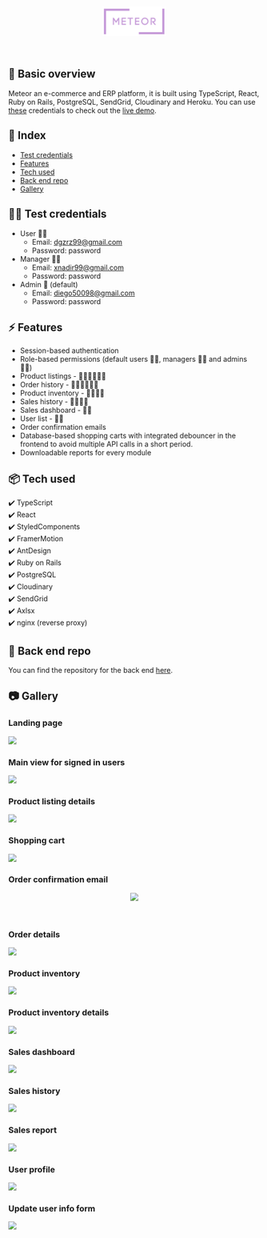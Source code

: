 <br>
<br>
<p align="center"><img width=25% src="https://github.com/rmzNadir/meteor-front/blob/main/src/assets/images/meteor.png"></p>
<br>

## :memo: Basic overview
Meteor an e-commerce and ERP platform, it is built using TypeScript, React, Ruby on Rails, PostgreSQL, SendGrid, Cloudinary and Heroku. You can use [these](#mage_man-test-credentials) credentials to check out the [live demo](https://meteor-erp-app.herokuapp.com/).

## :ledger: Index

- [Test credentials](#mage_man-test-credentials)
- [Features](#zap-features)
- [Tech used](#package-tech-used)
- [Back end repo](#link-back-end-repo)
- [Gallery](#camera-gallery)

## :mage_man: Test credentials

- User 🙍‍♂️
  - Email: dgzrz99@gmail.com
  - Password: password
- Manager 👨‍💼
  - Email: xnadir99@gmail.com
  - Password: password
- Admin 🧙‍ (default)
  - Email: diego50098@gmail.com
  - Password: password

## :zap: Features

- Session-based authentication
- Role-based permissions (default users 🙍‍♂️, managers 👨‍💼  and admins 🧙‍♂️)
- Product listings - 🙍‍♂️👨‍💼🧙‍♂️
- Order history - 🙍‍♂️👨‍💼🧙‍♂️
- Product inventory - 👨‍💼🧙‍♂️
- Sales history - 👨‍💼🧙‍♂️
- Sales dashboard - 🧙‍♂️
- User list - 🧙‍♂️
- Order confirmation emails
- Database-based shopping carts with integrated debouncer in the frontend to avoid multiple API calls in a short period.
- Downloadable reports for every module


##  :package: Tech used
✔️ TypeScript <br>
✔️ React <br>
✔️ StyledComponents <br>
✔️ FramerMotion <br>
✔️ AntDesign <br>
✔️ Ruby on Rails <br>
✔️ PostgreSQL <br>
✔️ Cloudinary <br>
✔️ SendGrid <br>
✔️ Axlsx <br>
✔️ nginx (reverse proxy) <br>

## :link: Back end repo

You can find the repository for the back end [here](https://github.com/rmzNadir/meteor-back).

##  :camera: Gallery

### Landing page
<img src="https://lh3.googleusercontent.com/fife/AAWUweVuW2ypYSyOylZQFya-PGA4KuQDhcWfmP6QKj8S8w2YOCzitZL4CSMmhLrFNh320ZN5E6G-UuwJT0m0dcAgf0HSiR2PWS3UcPrn__w9aARK6nanYrk0LbS5MZ6mG6M-d89hE6yAGLBQ_RIFaje5sfr8QqPR32V0XYhwRGQUNkPsodbglACnuQJpKP-mOIB6WKpE3zk86FU405DKr4wftXS_rZXT59Xe1ju5RV0JgRZ5DvqRMmd7eEtNphvSE4sVgYXchDJ_QX73_z8ovZIriuHVyajVVw8A8wvV6vZ9eo7a4mjT14vp7hPIN4ZgzmsU-WbYitZWkHHEmzOcXj8NPkKml90R4Vg0MMngBImHGK9eBcwwf4q1YI1MP_4lXRmBBK86kJRLAgYZHzva_FLxQ_i5J-Yw3lCwFM5kgbwJKY0kB7kcsJMjLdc5dyQAuNxxrKBHmGBFH9pfdbvqeFJ6s_YfgGG2RAS8m0K_UToGe9HPfXiHkSqpDeZVQ8aRs8pHlbe0-DYuorX678avTNI2xNeaX35JZjPbKhXC0CV95cRL1zUkmyHwdV1GwObVGDab7Ei7xOI9hV1U6ePfBv_rnmmWEB3apTsUHgoLptD6gij3nqPdj-MRN-uTIYuXY-j2cWEIgjZ4hdc_k4oERbjzehMIzQYgsh-OkNTKkzt7rWv3eYQ3v8uMLWNzX0FGe7QKf-vvb6Yl2bOeQWswe8o3ShSijim5fPolJMM=w1776-h1297-ft">
<br>

### Main view for signed in users
<img src="https://lh3.googleusercontent.com/fife/AAWUweVsnqC1yBYX3PxCm0XLitPmCsfyNfV0bAplQswLGX_4aKKfyMrHhDF0rMGb8t2pk3odFkYA22JZBDoxzj6qcJRO-7_P1XuKi6itMLSwr1XaZUuSj_FEmvlguIZaERNl7YhpskVNdTfs8fzASaazjzyEM8iP3pVbOOFJrT7QezI2mmhrMU0DgxZKVQdhWLGzh0SOR8K3D8WWYZkpehzKCOsIXqy4o5lXLmAaDOpVI2-DK9-fYaBTCasdYp5U5-bhdXHCJ6rGGS4aPOfbpR0eaDqH6oAoT8LfZe-_Ue_jQiSCoiNSXV_GUYEkuTJt5oHKmQcDbhMsGQL8rAyl10RLTZ6WbzuB3RDeM-R--2d0IsJb6QLloc5ibq7vp4QwYvYv-T1Jg0100q9yfuWvA-JYU4DPsLu41Uc33n5mq28ni17VpP5CBTno5IpmeJSAY3WivvoEd4363yKrEof6E9SXCIlsWXbnOY7eAYyUmosBIriMvuu4J_OzBOPFcYyiLGpUp_II21fxsiOxTqaoDDaZrifau087i6ioqs837JQqRBMbczE9vX2oBk_KzkS6JkFRPxeynwSRKAwKKSIzXKCxXjPixsjUAc43wPcATsRHLyOuUPTodiTGdnRTTE6Z1EO3vZ3SWG5SGdTc1jTg96k-zpp_7P0Yn5ry0SMLwTFC4PaZNVQxI9TgVQeruPjdEnFcIuRIZSHNgSvMm5sie9o_JUW_ISMGw189CfE=w1776-h1297-ft">
<br>

### Product listing details
<img src="https://lh3.googleusercontent.com/fife/AAWUweWSFEcjMJg6SdxkCNm3tyZlhJRuLEEQJAKVQRTjtoY-m1-J6afsXpSpm9beKqjk0xurz5ds3zGC4I2gMXTAWdvcdvFEdJxGHPr2_kIJwg7xS3_n3PblfKSSyVk92US7-ok_isTZ7FdUE9grlAuAUA4_cJv-6b8gB7RgqAkc17W947JfYiqrTAR6GsAJV0EAJNGdBpUQs7gE9MLnFPszAFExB-d2UGMhaASFYDa7JdE7GO22Yq-04gL6FOBAQhx8NG5y7nLO2sAFqwzpn3HACRz-6xooI1OCZMYeI1DR7CX-jLuLRu5FV7KRPkalnyoJql74S_rTAGGPKkmI4yEBzusjjMa9SjS08j4jpSbL3F-MxSV-8VQrU4BQSthx1tYg6KBeONVIznkWeAHLlEdIJ0v1vuVytMnptW04O7Jo5uJAz5GXRAU7jQPRzYrnG4tFSEfYh71Xc7P-wUjdWUf6L58vjaNGU-9gcCNjZvc2VCR3r6FnncdFTVRCUL_5iI0_wEsoLLv1qGCFc1ZbqDrwx8KEWbEppgW5y1P2-3H-dcW2pGCrC-PR60YOwCrOjaWeHLC758uYdnXEN3sLDJJURtEKoR6BKaWpR9e5oabepXf6YBU5Bd9YYS23F4Ye3-KYajI_kIVxEfx46f3uLwLzwlmPU7FKREUAVi6ZNIJVlCMKxZs-P2nZPuyglG89Cfs_jd6XNOswJOpFgmGsO4LWB_ROrOrerjcJRh0=w1776-h1297-ft">
<br>

### Shopping cart
<img src="https://lh3.googleusercontent.com/fife/AAWUweUjAr-H_2DnJec2_Ho7C6QF30knocsSqVmAOQDV6T1hc5wyYgOMT9yUxbnwY3XPmWWS_jG1oQrSoL3C0gTqtvozMRAqffpmZwncuyF3olREzudR4Do_3dNLEmRXu4rSLLMFCclr193MVEMAF3MvKV967h4_MYchMpcGMV8YnRVh9gHtDqYTwCiiT5S_XeoaOfdQGZ6bTMn3wus_sRunNxe0LdmxLkcpkRda4wjeOHXQI-Q7WR5gmbV769yVO_QseKd85AYAy5iIDmgjDMGMxuxBEV91s-nJXzeUBtM8RmznL1FtCSPr_B8qA6wZudNg_VaDy7dskebb5UbPP0acWCc8rrpP-8DlFcQMGN5nCRjLEa8d5YRCktC0FYNq9dtCiTlcmJ0i7UdN195-AcSdSmw9WXuFQxiPrmRFEC-shsZJUB9a0vXcZPmGKMgMGxr8vPfcJ11DkEzau9gf7p633rmClX3-T32lTBc05IdGMIff8uhcZFD5o-AB_Wyqu8gnfGsp3q3ESJVmfpFaqSTAwH0t2fGHZl5w9PkawbvAynadDqJcnfcU-0zo6oIVB2u7eLcLkvSJikK73r2Vmq764aMjZWoEkrhvlBgb8QbVae1dEORSCRFSLt14kjf_wuV_tFuHNgbvXaTWR7MWkOSM6XQv3_ebBj0oLhNhfMy7PSgLqC5jfkgeSV0wshEH9jKlIEVMq5yvQjBTz4WLOTz5r-J7C1bafY2RQpY=w1776-h1297-ft">
<br>

### Order confirmation email
<p align="center">
<img src="https://lh3.googleusercontent.com/fife/AAWUweVdHBaI3RnCqeaEybMXJyw5W_5RmW55PyvsjUOchcLkzSAofJ_U0OQjDjMuhj_7szuJE1AxedGUJZI90xq0EzFfZvuqSpJxrmGnNjLeiKdl0Z7o1ObX2eXqhkBbNi3xT_LxUn0ureryTAgeBPcAXLz3R94oYBmyBG9L03DfeAIyOtgkJ-uFMQ1oUc5GdfaT9Uyel5jlpSQJHuOWsgTfgDPtFrckbmoGumrCPaXJlvGlmAbbBc__7OoqJ5nyTPMfGtAKl7BlwfYloCs0LiH9KhWmOyzVQSvynw6nJfw7PPlQhX3R8xZ4CeUgHJl4hutxCbT-lQXh1UqPnrCzMu78TDLUfk3deZOkDHiaDvHbkDbK5mB9lqZu9U_q-1QThgknyepqBVwz0KCXWGr2Mxw-iR4cYdGVNIFQPBlhzgVwSghGCK1d9zCaZrDa6Mls56yNwV0j1y9A1Levyyp4-6vG3a4CDWJ4vWNd6cPnlSmiHrgAN0Ex-HcOElrwMazbEuRPGQ7zBCVCP1MTxY_MvGK3a6MsaV_T4TAcJgIWjQlbP6SBfWVO19tx0-fUrcxps9BJFyAMJBCefW0qYyvybTWXW4UhYz8Q-rKY0RZwDW_jfINVFG70flsvF_2VkYuymtHnUSyCfSbwSvEMZYshJdm2h7v922161tHBaQHZiu99HP1EZHda7D4EbA5EPG-MfEeNEeRxZSDFD8jQpz-w66YatYf6HlHenIaMcps=w1776-h1297-ft">
</p>
<br>

### Order details
<img src="https://lh3.googleusercontent.com/fife/AAWUweUupERv8Y8Y7NGImoJcs5AU2pmjVtVo87gRLbH9wt-GTT7BX06KZp23fqc04l-NO3SvGaIZyorQFyQtmDQfou0SXuPHDj4eIAytVicOHQV5uk_ek5C3yDn7DyJhKbpTswtHJhOH8C2f4pg_sO_fm7onYSVcyjRBnznbrp8zitXPpbhFeBZjPbfPHc21DiPbp7ImAs3qFgNjUsvFmJjZBPRXD2nFi0NQOWCzVzk3E9GV0OnfaxOHQ0rkIRyrSgiHAzUIqL5lN9aKliMw4qMEZhcNOJM7nVnoHlVrwcqjPbLkfcg1Cc9bkZfcEh1Gtg8_64CVua-oQ7jebG6HUZo9Nd7ErJAGDO68V-xqUvUIlV7Lar15Dwa1m5m0EzWrCeetmjITbOIhEmN9qmsfVPl2UNCyPKQPPti0dTy35beQ8hzxs-TvkjZ3_8XyKEtkU4y7wSSoi37fi_oamKhP4wPphTIhg0TVnuDSVibdGHqDjgTpLneC6WjAl7SU_LF425iHRtEA9gjXYJIWkbmRuQrVB962x5BhjvUjinVZ7L5JxmSrkHpOpxD1gE18LxzV9J1jacrjBonENwEXIf3j3EzI4eLIL69Djys2D8dshaHo7lYOLzpkomWxLGMBJQ9bQyre48-XQgaOx5pU8arEVoxr_2IE1KJI7XPHgFYOdYsPgp5GPz7J5Ys7jpENUpCoARnxRZkE38SMFO0VnPWEiRRE1_oSSqiVESmRoHA=w1776-h1297-ft">
<br>

### Product inventory
<img src="https://lh3.googleusercontent.com/fife/AAWUweWn8sp64mq7f-G9-AYhTgp7ZPTkxd52IhBzc1n5DAsPb-5l8JWwQgYSmXyf5PtHxJOtyW6d_asZSdE39CerQCV9P8LwPAKxPA_zsBUTdecVtI_ahTANodLdd1fnLV5IHjeLLziq0cc0sqgbRIoxo0qb2qAgEAnqKSQAueZggkhGUUyfF_TEwsRIOYeGfq-13o5eKzJBN_h3Im9IRknScEYMh_555rulZvyY-RT26hB5YBdDt3iXZs9cDcOetPYrb4abcT4vyPSnu2uhu5hdniL4FKdOEWJxq1LeT2SZ-g7IZzvBgin_kcHWejHAffaseqfx__4IRENXu7lfwtcGuno3aC82BhJvICyej46rCAu0LmK7Hryv0DW7KpUr_kJ4d4V6avY_4LCj7cko3ED2oaHVZYqF2Z0UVvYQ-JSyy-pgo2pMyIzVsoyVp1wXAMS-mSAVWMqEHhXDF-wmZx8j11Mn2ER8JNRUlVu1V1hcUvfPKnDKL7vVXN5n3cqIjvNlxN5Zbm8Ti7r_-4xcULNiufqN7ZIMeUPuSWmqyiNcHdzwkt42d9kCQjbFwRydQT4Jk3uE6Fq7aFng4ALy5qsJpkSyzOYWMCWH5ry9yS4ZuYoJ4i62Ll3DOwwinVQeMeDqxHuLrIeWx0Onl7h2N0iTcWUzEr4k90AwHAJjU52Z31FHOZFPAkSi_vNfCJgNH4quA56Qo59WZ-sfQMtBYS34OGXFJjRiMLdFaAg=w1776-h1297-ft">
<br>

### Product inventory details
<img src="https://lh3.googleusercontent.com/fife/AAWUweWykfjlvFADWqdYpJj1oClHpw_AwLqfkml3_OymSDxvfQZqrTQunxB4Lk_t-0dqZIm-OfesJVo6WQ_Vkdh9QlEN-9Ds_xrJABlQThMFoaJOLoDKWqq9MRyP-xoFg0x6DmamV1apGs9hx3bYpnEOo8_HzMjtzOM05ZP-Cq7AtHtOnxTly8IOHtqlNSArfyeLBadlBCncvlDW0JXT9MsZm-sX5sVjufMCzTDyoiroB2RUU9RDHitOO6uRwFUC5xuGxUn_J6sKPUsYbAvj6Q-vvvORPMAkBedsIB4CXcf5tfzKE-J9o2QkQIHvDZY5M9xad-2QlQ4YPiOKo-zYgGx_BVYR0EGe9rIRndBaRcFIYHwITFPK7bzoixDDLocQkK5wXUZd_Ri5dS5gaOecVspnauxHPJUdnl_uSm88f01BY5y61dPC0kf6G5Hh7cX0vrIUPoYhCOR2QfSoHdx23ckimhMqE3SlYRSXZWkl2n1Ry9oqLGS6Vx3OhXVTzmDLXGIm_pEixuMf2QN_SQhpvIrITgrVkQMrzFPpIw_cLgHdsIV_iepSrwwT_Mfye44DGqfnMGS09eK1rvfuN5tQ_WwtBJwRo6tVEa5bMG13f7crO2X_3sgY-9UMMKqKbwq6sM73_5i7s2qrSo-gXJH-Uu-EkPwN9MESDsNcoRy67FO6gKs-hZdrJiuCgaUn5nRGox_aFrOkf2ZrjZAjIfAuMnuStV5wfZwp2ygsGu8=w1776-h1297-ft">
<br>

### Sales dashboard
<img src="https://lh3.googleusercontent.com/fife/AAWUweXGHGNXB6nE_lYomTXgazvD-00d_FJijD0mMD1IYasV7aMBOTWJaWBE6U94IoM46J-9UGEXpqLaTH0uDM6T4y3ofLWGBXjdQu8ujjt-HX9TbyOfRJOGP8ZW_XcIO-e7p4o3dk-i4LxHVRVQBNhFj0C-ScbRkg2-UD2UvKTtKbdXdZnoZjCw4iB_hwtOkTMUBS77jbMA2xzBVo2yCRUye9V1BW8RIs_3nAKIbclCVYwD9prwhG_iWwH5JGA83FDcvx5igvq0j7ZxZTB9wT2Pz1np3RtPaUkQT7Zq2F7ar83ps5Cbr-1-E5DZ65OZOLAULT-Y-qEhvYPj4EHuN6W4hG6rPsxQ2EDSSsc2LUMpAQ1b9mJrs5L_bt8zWRadyV5krwv6Z7zU-xJ1-TNQzpT15HdqZcMaDJiVpnWxQQKM1J-dsqgrWHYd9jsdvt7N50sD1WYtGDfsYWKdY6uqmHQGLYuIfUFMgWAHLxopoRk6H1Js6pPKgwHTlCli1ySQSK5bR5N2jPRJq6HHk4ZZ3x7HsxJ4LQVZ2vP31G3EMYd1KocmaLREeAYGg1_ABP-CQM8hgxz2zWDj6cJp46JTJt4MNQT5OGKwuVOWnbQyHZ4Q9bjGU-sXfpFbPyy0szZAIFlzzpO5Ed_8nOmSAZ86z0JO_IZn4Gx2ZV_5RR_w0lsnJyKQMf-YOhJWvPTIvOV5eeuwbMpZJEvaYHBgXGIxuISHqi1OO0EloyNV_0A=w2560-h1297-ft">
<br>

### Sales history
<img src="https://lh3.googleusercontent.com/fife/AAWUweWGaT6M4rmA8am1AK512Z5CqjPqQMxv5tYfGekA8euS6tG6vD-zCeB0JueKMFWkiCbFC7O_56y-mu99PKSgqbVOwSuTtYQ7dZsrB50ezhaxZSQIqkunV4pRMFTD1tjYnt8dB12AUl8lPeqEJ3mlj1VPBRJl9L3BcRJB8v1pEEisbW-QQlQRnw1PUNR4X9sKxoiqmesFO6mHnkKEl86EOevkJVxkl9GScw2OZWSM0uBHBdJh2uW1L7JcmeetpK3AEnoKf0d3KKw7c4ndYzw6yzIQE4AgwjETdsNgjWxIy9aYdVLR-uY763uT6q3EzXQbUXKuzpwXwBu1tiFFZhAS0DECSNpAqoraSlUED2vX9DFcCpUu2lV63l2ll4c7VZLHA6z4hZ2e1NYKkPz_Q6D877V_ENhy5i2VpHO5Eh7qt3sVzanHZkGWYIZNPQJvHXub37aTp8NaN5WyNcoVY5kIRspre5CEaMlQSpjQCChyUM7EkE8UUmYqw2WYNtPpCUlvUIcFeaG3Uu1lm220nGaR4Nl448tYmPCCF9WyJFxqpZN7dFPbvrE6b39UHb-nS7jUx8JH8cK5xR_mx2YxG4xTIDj6wDDxT5VewHjVFe4m80kJ-OtxDG0nfQa2Z9byXS0aLERjSwdXUICUmI9Lgzb1CzUnWv0EBA3zobXSHp_jmzPQDCVVD_gaXYUfFZqT3znejfYOIG3DLSx858Z8cwfB0wVaG1SpfWTJJec=w1776-h1297-ft">
<br>

### Sales report
<img src="https://lh3.googleusercontent.com/fife/AAWUweXjwlQ526tCKrCFNTrVF0TO3o8FEo8Uf0J6mUOEWFWJokUSQ8vztNHFBGnOOWdFoCkFEOllDXeLrWm9ziokRo6QWcq4h7ZxgaYBae_1pETCQ1frfBDoQlUjeVWyg5eP7ruv6uZA7M1TTSKpyv9zqLxav8R8duyvscyBbMX0fPj4nwWsUiRD7ITovCHWxnaO5CpQ7Ydo-1KtqONoInyusu0yqup_-wuAkoX9koMUQ8nflvcYhjxHo29RChqDoVUrdoqxsVRsCRTXQQPJcieIv4qB49v98tOZ_q0tfLgmHheMKOEo0Xe_yTsKGMaLTJKtY36WlemRtbfmDZqjbvScaqCsbE66qzTYjg-5CGrdDc3pvRZyE2TXHBLG5rZQRycOXPYOL9HeDypWtNxB0U0Kp3OjeUl5BP7hN0H-3W8izlphOsKUh9XLW6QcJuW2OE6hn3gilRKuaDG_WDH_Ftk5ZxK9Bbc9QV6Lndy5tAAU78BO1uGDgyvHdV7zf3WkwN-fwQ2k-271JM5GUQoZN9ZFRI3-Vl1CZahSotAx7esN2wfypoKkn0_SOOfQFT8OgOyrPVaV-fseO33E1cFpnIZO-Rh904K0rJR1XXZXiz9HZ8OePh8AoPffYvWtZS-rIrVOyNz-rVea09Oun9_iKT7J8XPnu7MwGIpcwc7CkUNiLRJ4cZNGcVK1oIH3E8JxFnxrsqABj3lVWpoSMH18rQONRhq2_Bd3O3NswC4=w1776-h1297-ft">
<br>

### User profile
<img src="https://lh3.googleusercontent.com/fife/AAWUweVrAFv2GRqocAqb86jIWCj9k5eA8e8gkCTGxzgxJ1ru7QiLgMXHwUfREtJVA3qwqaZccD_kaL8Df9ZB9hfEFtgwK2Uoql46T-MUV88Auf3BgR7tXNn1L2l1H0Gc6BevN_OmLtGj8QMMlC5lKY2uB4rXmabdXgjUJh_Yc0ZT0VkzI5sIvXkH0IvRvipusmNWCOh8RCKsLnhPOiil9_I6NDEkNqgYh4V7p5v1wdygFFYrJblDxJd4IR8l5zT91PMn5-YO0GKX5k2ZRtl43YuQdnzI4aU2sKhHGhu8Q2IQZH3l2t-jsLxV5gtwdvVpuEotRpaShUUuA9o6bCTNgIXpEz-89YFrX5_M4NRtWPW0l1VtbiFuQrdvxZN91j6BqPnZeVI-UJwWs_WIVPaAO5cQXHkXS8MuHm_-arGRhMfRnyBfxFEzFYHVx_jDcheMglMS6_47XxImQ77auYaYagYwfCrTBievdq-P-uaOhyFGhJbpzZLr7sN-zIdtg2NlwPXGEPaoDu6GQB3EKdUrBdRaZCYvW1N_G5FtYyZiL826kqdDYVSb52lMH8tFqtwv790IS4b5yfz7VvPdim6fsd9Q00WDPxSCifDzvQEIQiIW3ro_eAlN-3Pd0MEiTuJuEja-zxGR7T8-VnXNKfmNKeH2V2JB7fROog43xxmqwNR6ApqN3qyLFvupPlyjxCRPUVltTVF6MvQc8Ywq7Ifzr0SIRIQ1YbgRXp0NG3U=w1776-h1297-ft">
<br>

### Update user info form
<img src="https://lh3.googleusercontent.com/fife/AAWUweW0Kv6AaD1Rdn-JdglXLzP2kazituvG_EiPKqALcXix-eCOMX4H76qQtJ77kP8_ivXBcm0dV2nQ9FLaw_amO8eqzgljDjUiexiPRgRv0B1NiM4W_37ufiXY2JngP_B5uWGRRAFLfa5ZL2km1moqYZceHRRhDR_4f6uSOlGMD7LN_qn2hIGvdGr7Cok_LZKSEH0SgNZRN-uX2hfxZ_N13d0YC6Y22ybjS5mUX3Rn8joxSW3PWiga1FeF-UjXzqAOP3TZkfujQeeb64bBqwLizaEYAL8-CVyaARyxGr9oJVRU9XYOoR1TIQymzZdSYXpQnHr_XDG4L8xZafG0GvAB31lZ_Fqrzki2BkL4Swmm6y7oIJHPGL-T1C5oKLjAeaol_HYlRkyk7oXFTQfo8mzVzUIRai9xabLh0Lv1ErSkXq5c08KvqWJd0aaa2mFPGBqSQf1hIZvfuHpslcrVqCtqP2iYbaR0lfH_MCmrKRhzFjSuU-a_udNYXoRe8jGlK69urUthxBkbunvte3Pq---k5G5vt3zONGBVngFycgNMJ1VbVWkDP__y9FpFnenBknKExrSGoOcnLpXjbMHaNSMV-DY_vs3HjvaE8irqUXf9WEl0krxy9x1i8qycFvFuIEKYYRTgU796rX8vzmHJrI5DXJc2Z0ByhgqUsiE5-fdkfvXx9VfNzxEnrrnK_P66r8qZ81tEDI8xcHj96ec0V1jjl9Q_aulsfWcKNec=w1776-h1297-ft">


